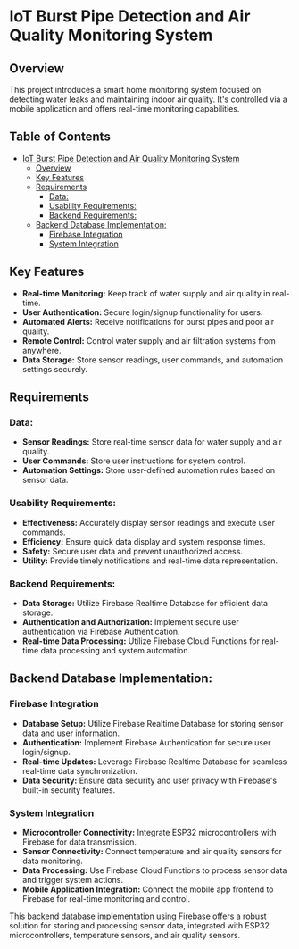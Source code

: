 # IoT Burst Pipe Detection and Air Quality Monitoring System

## Overview
This project introduces a smart home monitoring system focused on detecting water leaks and maintaining indoor air quality. It's controlled via a mobile application and offers real-time monitoring capabilities.

## Table of Contents
- [IoT Burst Pipe Detection and Air Quality Monitoring System](#iot-burst-pipe-detection-and-air-quality-monitoring-system)
  - [Overview](#overview)
  - [Key Features](#key-features)
  - [Requirements](#requirements)
    - [Data:](#data)
    - [Usability Requirements:](#usability-requirements)
    - [Backend Requirements:](#backend-requirements)
  - [Backend Database Implementation:](#backend-database-implementation)
    - [Firebase Integration](#firebase-integration)
    - [System Integration](#system-integration)


## Key Features
- **Real-time Monitoring:** Keep track of water supply and air quality in real-time.
- **User Authentication:** Secure login/signup functionality for users.
- **Automated Alerts:** Receive notifications for burst pipes and poor air quality.
- **Remote Control:** Control water supply and air filtration systems from anywhere.
- **Data Storage:** Store sensor readings, user commands, and automation settings securely.

## Requirements
### Data:
- **Sensor Readings:** Store real-time sensor data for water supply and air quality.
- **User Commands:** Store user instructions for system control.
- **Automation Settings:** Store user-defined automation rules based on sensor data.

### Usability Requirements:
- **Effectiveness:** Accurately display sensor readings and execute user commands.
- **Efficiency:** Ensure quick data display and system response times.
- **Safety:** Secure user data and prevent unauthorized access.
- **Utility:** Provide timely notifications and real-time data representation.

### Backend Requirements:
- **Data Storage:** Utilize Firebase Realtime Database for efficient data storage.
- **Authentication and Authorization:** Implement secure user authentication via Firebase Authentication.
- **Real-time Data Processing:** Utilize Firebase Cloud Functions for real-time data processing and system automation.

## Backend Database Implementation:
### Firebase Integration
- **Database Setup:** Utilize Firebase Realtime Database for storing sensor data and user information.
- **Authentication:** Implement Firebase Authentication for secure user login/signup.
- **Real-time Updates:** Leverage Firebase Realtime Database for seamless real-time data synchronization.
- **Data Security:** Ensure data security and user privacy with Firebase's built-in security features.

### System Integration
- **Microcontroller Connectivity:** Integrate ESP32 microcontrollers with Firebase for data transmission.
- **Sensor Connectivity:** Connect temperature and air quality sensors for data monitoring.
- **Data Processing:** Use Firebase Cloud Functions to process sensor data and trigger system actions.
- **Mobile Application Integration:** Connect the mobile app frontend to Firebase for real-time monitoring and control.

This backend database implementation using Firebase offers a robust solution for storing and processing sensor data, integrated with ESP32 microcontrollers, temperature sensors, and air quality sensors.
